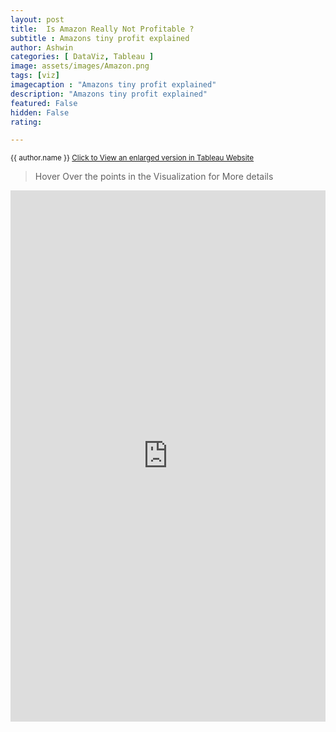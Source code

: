 ```yaml
---
layout: post
title:  Is Amazon Really Not Profitable ?
subtitle : Amazons tiny profit explained
author: Ashwin
categories: [ DataViz, Tableau ]
image: assets/images/Amazon.png
tags: [viz]
imagecaption : "Amazons tiny profit explained"
description: "Amazons tiny profit explained"
featured: False
hidden: False
rating:

---
```

<small class="ml-3"> {{ author.name }} <span><a target="_blank" href="https://public.tableau.com/views/workbook_15928751582800/Dashboard1?:language=en-GB&:display_count=y&:origin=viz_share_link&:showVizHome=no" class="btn btn-outline-success btn-sm btn-round ml-1">Click to View an enlarged version in Tableau Website </a></span> </small>

> Hover Over the points in the Visualization for More details

<iframe seamless frameborder="0" src="https://public.tableau.com/views/workbook_15928751582800/Dashboard1?:language=en-GB&:display_count=y&:origin=viz_share_link&:showVizHome=no" width = '100%' height = '850'></iframe>
